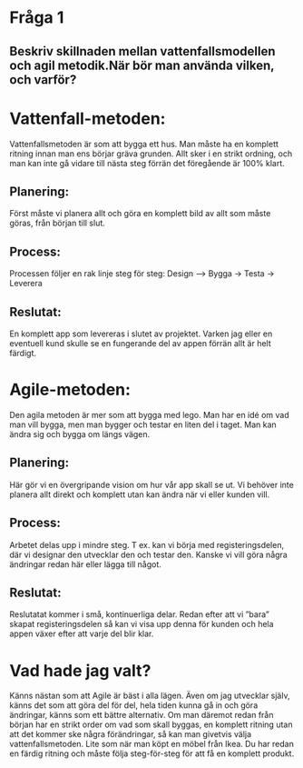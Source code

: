 # Fråga 1
## Beskriv skillnaden mellan vattenfallsmodellen och agil metodik.När bör man använda vilken, och varför?


# Vattenfall-metoden:
Vattenfallsmetoden är som att bygga ett hus. Man måste ha en komplett ritning innan man ens börjar gräva grunden. Allt sker i en strikt ordning, och man kan inte gå vidare till nästa steg förrän det föregående är 100% klart.
## Planering:
Först måste vi planera allt och göra en komplett bild av allt som måste göras, från början till slut. 
## Process:
Processen följer en rak linje steg för steg: 
Design –> Bygga -> Testa ->  Leverera
## Reslutat:
En komplett app som levereras i slutet av projektet. Varken jag eller en eventuell kund skulle se en fungerande del av appen förrän allt är helt färdigt.


# Agile-metoden:
Den agila metoden är mer som att bygga med lego. Man har en idé om vad man vill bygga, men man bygger och testar en liten del i taget. Man kan ändra sig och bygga om längs vägen.
## Planering:
Här gör vi en övergripande vision om hur vår app skall se ut. Vi behöver inte planera allt direkt och komplett utan kan ändra när vi eller kunden vill.
## Process:
Arbetet delas upp i mindre steg. T ex. kan vi börja med registeringsdelen, där vi designar den utvecklar den och testar den. Kanske vi vill göra några ändringar redan här eller lägga till något. 
## Reslutat:
Reslutatat kommer i små, kontinuerliga delar. Redan efter att vi ”bara” skapat registeringsdelen så kan vi visa upp denna för kunden och hela appen växer efter att varje del blir klar. 


# Vad hade jag valt?
Känns nästan som att Agile är bäst i alla lägen. Även om jag utvecklar själv, känns det som att göra del för del, hela tiden kunna gå in och göra ändringar, känns som ett bättre alternativ. Om man däremot redan från början har en strikt order om vad som skall byggas, en komplett ritning utan att det kommer ske några förändringar, så kan man givetvis välja vattenfallsmetoden. Lite som när man köpt en möbel från Ikea. Du har redan en färdig ritning och måste följa steg-för-steg för att få en komplett produkt. 
